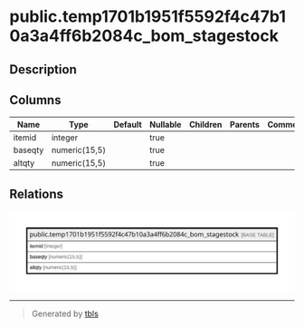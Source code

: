 # public.temp1701b1951f5592f4c47b10a3a4ff6b2084c_bom_stagestock

## Description

## Columns

| Name | Type | Default | Nullable | Children | Parents | Comment |
| ---- | ---- | ------- | -------- | -------- | ------- | ------- |
| itemid | integer |  | true |  |  |  |
| baseqty | numeric(15,5) |  | true |  |  |  |
| altqty | numeric(15,5) |  | true |  |  |  |

## Relations

![er](public.temp1701b1951f5592f4c47b10a3a4ff6b2084c_bom_stagestock.svg)

---

> Generated by [tbls](https://github.com/k1LoW/tbls)
